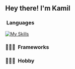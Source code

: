 <h2>Hey there! I'm Kamil</h2>

### &nbsp;Languages
[![My Skills](https://skillicons.dev/icons?i=ts,js,html,java)](https://skillicons.dev)

### 👨🏻‍💻 &nbsp;Frameworks

### 👨🏻‍💻 &nbsp;Hobby
